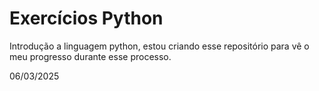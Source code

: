 # Exercícios Python

 Introdução a linguagem python, estou criando esse repositório para vê o meu progresso durante esse processo.

 06/03/2025
